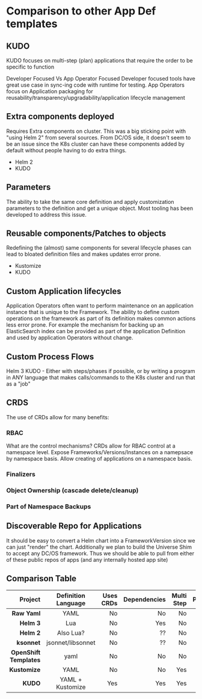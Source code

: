 # Comparison to other App Def templates


##  KUDO

 KUDO focuses on multi-step (plan) applications that require the order to be specific to function



Developer Focused Vs App Operator Focused
Developer focused tools have great use case in sync-ing code with runtime for testing.  App Operators focus on Application packaging for reusability/transparency/upgradability/application lifecycle management


## Extra components deployed

Requires Extra components on cluster.  This was a big sticking point with "using Helm 2" from several sources.  From DC/OS side, it doesn't seem to be an issue since the K8s cluster can have these components added by default without people having to do extra things.  

* Helm 2
* KUDO


## Parameters

The ability to take the same core definition and apply customization parameters to the definition and get a unique object.  Most tooling has been developed to address this issue.


## Reusable components/Patches to objects

Redefining the (almost) same components for several lifecycle phases can lead to bloated definition files and makes updates error prone.  

* Kustomize
* KUDO


## Custom Application lifecycles

Application Operators often want to perform maintenance on an application instance that is unique to the Framework.  The ability to define custom operations on the framework as part of its definition makes common actions less error prone.  For example the mechanism for backing up an ElasticSearch index can be provided as part of the application Definition and used by application Operators without change.


## Custom Process Flows

Helm 3
KUDO - Either with steps/phases if possible, or by writing a program in ANY language that makes calls/commands to the K8s cluster and run that as a "job"


## CRDS

The use of CRDs allow for many benefits:

### RBAC

What are the control mechanisms?  CRDs allow for RBAC control at a namespace level.  Expose Frameworks/Versions/Instances on a namepsace by namespace basis.  Allow creating of applications on a namespace basis.

### Finalizers

### Object Ownership (cascade delete/cleanup)

### Part of Namespace Backups


## Discoverable Repo for Applications

It should be easy to convert a Helm chart into a FrameworkVersion since we can just "render" the chart.  Additionally we plan to build the Universe Shim to accept any DC/OS framework.  Thus we should be able to pull from either of these public repos of apps (and any internally hosted app site)


## Comparison Table

| Project | Definition Language | Uses CRDs | Dependencies | Multi Step | Parameters | Custom Lifecycles | Install Component | App Repo |
|--------:|:-------------------:|---------:|--------------:|-----------:|:-----------:|-------------------:|:----------------:|--------:|
| **Raw Yaml** | YAML | No | No | No | No | No | No | No |
| **Helm 3** | Lua | No | Yes | No | Yes | Yes | CLI | Yes |
| **Helm 2** | Also Lua? | No | ?? | No | Yes | No | CLI + Tiller | Yes |
| **ksonnet** | jsonnet/libsonnet | No | ?? | No | Yes | ?? | CLI | No |
| **OpenShift Templates** | yaml | No | No | No | Yes | No | Openshift | No |
| **Kustomize** | YAML | No | No | Yes | No | No| CLI | No |
| **KUDO** | YAML + Kustomize | Yes | Yes | Yes | Yes | Yes | Yes | Yes |
